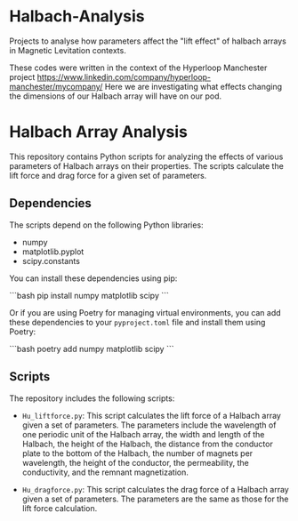 # Halbach-Analysis
Projects to analyse how parameters affect the "lift effect" of halbach arrays in Magnetic Levitation contexts.

These codes were written in the context of the Hyperloop Manchester project https://www.linkedin.com/company/hyperloop-manchester/mycompany/
Here we are investigating what effects changing the dimensions of our Halbach array will have on our pod.


# Halbach Array Analysis

This repository contains Python scripts for analyzing the effects of various parameters of Halbach arrays on their properties. The scripts calculate the lift force and drag force for a given set of parameters.

## Dependencies

The scripts depend on the following Python libraries:

- numpy
- matplotlib.pyplot
- scipy.constants

You can install these dependencies using pip:

\```bash
pip install numpy matplotlib scipy
\```

Or if you are using Poetry for managing virtual environments, you can add these dependencies to your `pyproject.toml` file and install them using Poetry:

\```bash
poetry add numpy matplotlib scipy
\```

## Scripts

The repository includes the following scripts:

- `Hu_liftforce.py`: This script calculates the lift force of a Halbach array given a set of parameters. The parameters include the wavelength of one periodic unit of the Halbach array, the width and length of the Halbach, the height of the Halbach, the distance from the conductor plate to the bottom of the Halbach, the number of magnets per wavelength, the height of the conductor, the permeability, the conductivity, and the remnant magnetization.

- `Hu_dragforce.py`: This script calculates the drag force of a Halbach array given a set of parameters. The parameters are the same as those for the lift force calculation.
